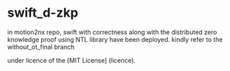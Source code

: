 # swift_d-zkp
in motion2nx repo, swift with correctness along with the distributed zero knowledge proof using NTL library have been deployed. 
kindly refer to the without_ot_final branch

under licence of the [MIT License] (licence). 
